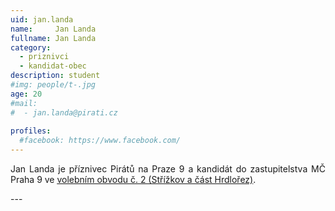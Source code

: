 ```yaml
---
uid: jan.landa
name:     Jan Landa
fullname: Jan Landa
category:
  - priznivci
  - kandidat-obec
description: student
#img: people/t-.jpg
age: 20
#mail:
#  - jan.landa@pirati.cz
 
profiles:
  #facebook: https://www.facebook.com/
---
```

<p style='text-align: justify;'>
Jan Landa je příznivec Pirátů na Praze 9 a kandidát do zastupitelstva MČ Praha 9 ve <a href="/komunalni-volby-2018/strizkov/" target="_self"><u>volebním obvodu č. 2 (Střížkov a část Hrdlořez)</u></a>.
</p>
---